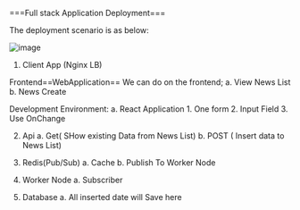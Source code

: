 ===Full stack Application Deployment===

The deployment scenario is as below:

![image](https://github.com/panthajan/fullstack-devops-test/assets/19544130/611f6d18-8bfd-4def-8d1d-1df1212afc74)


1. Client App (Nginx LB)
   
Frontend==WebApplication==
We can do on the frontend;
  a. View News List
  b. News Create

Development Environment:
a. React Application
    1. One form
    2. Input Field
    3. Use OnChange

2.  Api
  a. Get( SHow existing Data from News List)
  b. POST ( Insert data to News List)


3. Redis(Pub/Sub)
   a. Cache
   b. Publish To Worker Node
   
   
4. Worker Node
   a. Subscriber
   
   
5. Database
   a. All inserted date will Save here
